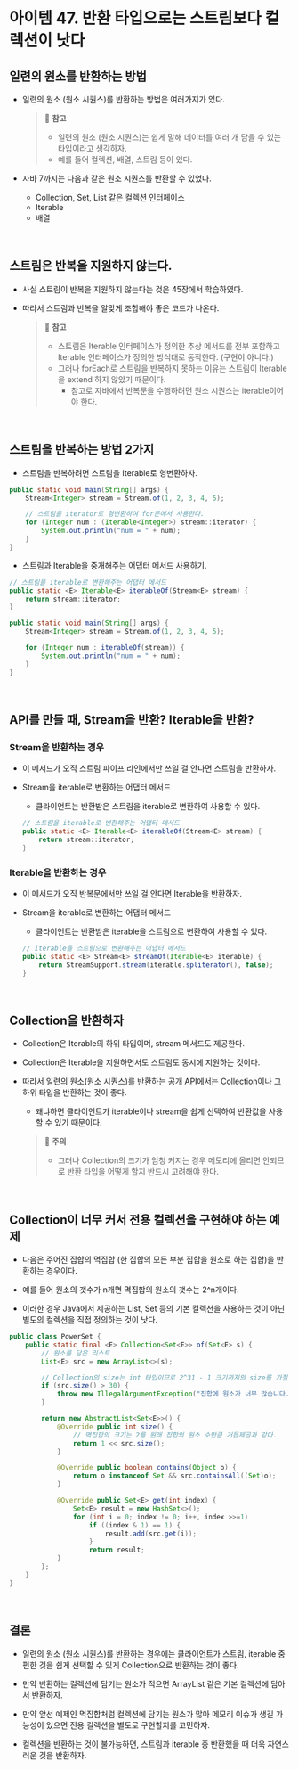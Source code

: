 # 아이템 47. 반환 타입으로는 스트림보다 컬렉션이 낫다

## 일련의 원소를 반환하는 방법

- 일련의 원소 (원소 시퀀스)를 반환하는 방법은 여러가지가 있다.

  > 📌 **참고**
  >
  > - 일련의 원소 (원소 시퀀스)는 쉽게 말해 데이터를 여러 개 담을 수 있는 타입이라고 생각하자.
  > - 예를 들어 컬렉션, 배열, 스트림 등이 있다.

- 자바 7까지는 다음과 같은 원소 시퀀스를 반환할 수 있었다.
  - Collection, Set, List 같은 컬렉션 인터페이스
  - Iterable
  - 배열

<br>

## 스트림은 반복을 지원하지 않는다.

- 사실 스트림이 반복을 지원하지 않는다는 것은 45장에서 학습하였다.

- 따라서 스트림과 반복을 알맞게 조합해야 좋은 코드가 나온다.

  > 📌 **참고**
  >
  > - 스트림은 Iterable 인터페이스가 정의한 추상 메서드를 전부 포함하고 Iterable 인터페이스가 정의한 방식대로 동작한다. (구현이 아니다.)
  > - 그러나 forEach로 스트림을 반복하지 못하는 이유는 스트림이 Iterable을 extend 하지 않았기 때문이다.
  >   - 참고로 자바에서 반복문을 수행하려면 원소 시퀀스는 iterable이어야 한다.

<br>

## 스트림을 반복하는 방법 2가지

- 스트림을 반복하려면 스트림을 Iterable로 형변환하자.

```java
public static void main(String[] args) {
    Stream<Integer> stream = Stream.of(1, 2, 3, 4, 5);

    // 스트림을 iterator로 형변환하여 for문에서 사용한다.
    for (Integer num : (Iterable<Integer>) stream::iterator) {
        System.out.println("num = " + num);
    }
}
```

- 스트림과 Iterable을 중개해주는 어댑터 메서드 사용하기.

```java
// 스트림을 iterable로 변환해주는 어댑터 메서드
public static <E> Iterable<E> iterableOf(Stream<E> stream) {
    return stream::iterator;
}

public static void main(String[] args) {
    Stream<Integer> stream = Stream.of(1, 2, 3, 4, 5);

    for (Integer num : iterableOf(stream)) {
        System.out.println("num = " + num);
    }
}
```

<br>

## API를 만들 때, Stream을 반환? Iterable을 반환?

### Stream을 반환하는 경우

- 이 메서드가 오직 스트림 파이프 라인에서만 쓰일 걸 안다면 스트림을 반환하자.

- Stream을 iterable로 변환하는 어댑터 메서드

  - 클라이언트는 반환받은 스트림을 iterable로 변환하여 사용할 수 있다.

  ```java
  // 스트림을 iterable로 변환해주는 어댑터 메서드
  public static <E> Iterable<E> iterableOf(Stream<E> stream) {
      return stream::iterator;
  }
  ```

### Iterable을 반환하는 경우

- 이 메서드가 오직 반복문에서만 쓰일 걸 안다면 Iterable을 반환하자.

- Stream을 iterable로 변환하는 어댑터 메서드

  - 클라이언트는 반환받은 iterable을 스트림으로 변환하여 사용할 수 있다.

  ```java
  // iterable을 스트림으로 변환해주는 어댑터 메서드
  public static <E> Stream<E> streamOf(Iterable<E> iterable) {
      return StreamSupport.stream(iterable.spliterator(), false);
  }
  ```

<br>

## Collection을 반환하자

- Collection은 Iterable의 하위 타입이며, stream 메서드도 제공한다.

- Collection은 Iterable을 지원하면서도 스트림도 동시에 지원하는 것이다.

- 따라서 일련의 원소(원소 시퀀스)를 반환하는 공개 API에서는 Collection이나 그 하위 타입을 반환하는 것이 좋다.

  - 왜냐하면 클라이언트가 iterable이나 stream을 쉽게 선택하여 반환값을 사용할 수 있기 때문이다.

  > 📌 **주의**
  >
  > - 그러나 Collection의 크기가 엄청 커지는 경우 메모리에 올리면 안되므로 반환 타입을 어떻게 할지 반드시 고려해야 한다.

<br>

## Collection이 너무 커서 전용 컬렉션을 구현해야 하는 예제

- 다음은 주어진 집합의 멱집합 (한 집합의 모든 부분 집합을 원소로 하는 집합)을 반환하는 경우이다.

- 예를 들어 원소의 갯수가 n개면 멱집합의 원소의 갯수는 2^n개이다.

- 이러한 경우 Java에서 제공하는 List, Set 등의 기본 컬렉션을 사용하는 것이 아닌 별도의 컬렉션을 직접 정의하는 것이 낫다.

```java
public class PowerSet {
	public static final <E> Collection<Set<E>> of(Set<E> s) {
        // 원소를 담은 리스트
		List<E> src = new ArrayList<>(s);

        // Collection의 size는 int 타입이므로 2^31 - 1 크기까지의 size를 가질 수 있다.
		if (src.size() > 30) {
			throw new IllegalArgumentException("집합에 원소가 너무 많습니다.(최대 30개)".: + s);
        }

		return new AbstractList<Set<E>>() {
			@Override public int size() {
				// 멱집합의 크기는 2를 원래 집합의 원소 수만큼 거듭제곱과 같다.
				return 1 << src.size();
			}

			@Override public boolean contains(Object o) {
				return o instanceof Set && src.containsAll((Set)o);
			}

			@Override public Set<E> get(int index) {
				Set<E> result = new HashSet<>();
				for (int i = 0; index != 0; i++, index >>=1)
					if ((index & 1) == 1) {
						result.add(src.get(i));
                    }
					return result;
			}
		};
	}
}
```

<br>

## 결론

- 일련의 원소 (원소 시퀀스)를 반환하는 경우에는 클라이언트가 스트림, iterable 중 편한 것을 쉽게 선택할 수 있게 Collection으로 반환하는 것이 좋다.

- 만약 반환하는 컬렉션에 담기는 원소가 적으면 ArrayList 같은 기본 컬렉션에 담아서 반환하자.

- 만약 앞선 예제인 멱집합처럼 컬렉션에 담기는 원소가 많아 메모리 이슈가 생길 가능성이 있으면 전용 컬렉션을 별도로 구현할지를 고민하자.

- 컬렉션을 반환하는 것이 불가능하면, 스트림과 iterable 중 반환했을 때 더욱 자연스러운 것을 반환하자.
